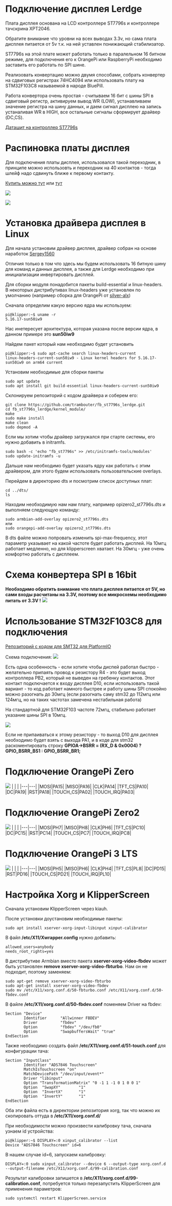 # Подключение дисплея Lerdge
Плата дисплея основана на LCD контроллере ST7796s и контроллере тачскрина XPT2046.

Обратите внимание что уровни на всех выводах 3.3v, но сама плата дисплея питается от 5v т.к. на ней уставлен понижающий стабилизатор.

ST7796s на этой плате может работать только в паралельном 16 битном режиме, для подключения его к OrangePi или RaspberryPi необходимо заставить его работать по SPI шине.

Реализовать конвертацию можно двумя способами, собрать конвертер на сдвиговых регистрах 74HC4094 или использовать плату на STM32F103C8 называемой в народе BluePill.

Работа конвертора очень простая - считываем 16 бит с шины SPI в сдвиговый регистр, активируем вывод WR (LOW), устанавливаем значение регистра на шину данных, и даем сигнал дисплею на запись устаналивая WR в HIGH, все остальные сигналы сформирует драйвер (DC,CS).

[Даташит на контроллер ST7796s](https://www.displayfuture.com/Display/datasheet/controller/ST7796s.pdf)

# Распиновка платы дисплея
Для подключения платы дисплея, использовался такой переходник, в принципе можно использовть и переходник на 40 контактов - тогда шлейф надо сдвинуть ближе к первому контакту.

[Купить можно тут](https://aliexpress.ru/item/1005003044150117.html?sku_id=12000023422069312) или [тут](https://voltiq.ru/shop/fpc-ffc-dip-flat-cable-loop-adapter/?attribute_pa_cable-loop-type=40-pins)

![](images/FPC-36P.png)

![](images/dboard_pins.png)

# Установка драйвера дисплея в Linux
Для начала установим драйвер дисплея, драйвер собран на основе наработок [Sergey1560](https://github.com/Sergey1560/fb_st7796s)

Отличия только в том что здесь мы будем использовать 16 битную шину для команд и данных дисплея, а также для Lerdge необходимо при инициализации инвертировать дисплей.

Для сборки модуля понадобится пакеты build-essential и linux-headers.
В некоторых дистрибутивах linux-headers уже установлен по умолчанию (например сборка для OrangePi от [silver-alx](https://github.com/silver-alx/sbc/releases/tag/3.0.8))

Сначала определим какую версию ядра мы используем:
```
pi@klipper:~$ uname -r
5.16.17-sun50iw9
```

Нас инетересует архитектура, которая указана после версии ядра, в данном примере это **sun50iw9**

Найдем пакет который нам необходимо будет установить
```
pi@klipper:~$ sudo apt-cache search linux-headers-current
linux-headers-current-sun50iw9 - Linux kernel headers for 5.16.17-sun50iw9 on arm64 current
```

Установим необходимые для сборки пакеты 
```
sudo apt update
sudo apt install git build-essential linux-headers-current-sun50iw9
```

Склонируем репозиторий с кодом драйвера и соберем его:
```
git clone https://github.com/trambouter/fb_st7796s_lerdge.git
cd fb_st7796s_lerdge/kernel_module/
make
sudo make install
make clean
sudo depmod -A
```

Если мы хотим чтобы драйвер загружался при старте системы, его нужно добавить в initramfs.
```
sudo bash -c 'echo "fb_st7796s" >> /etc/initramfs-tools/modules'
sudo update-initramfs -u
```

Дальше нам необходимо будет указать ядру как работать с этим драйвером, для этого будем использовать пользовательские overlays.

Перейдем в директорию dts и посмотрим список доступных плат:
```
cd ../dts/
ls 
```

Находим необходимую нам нам плату, например opizero2_st7796s.dts и выполняем следующую команду:
```
sudo armbian-add-overlay opizero2_st7796s.dts
или
sudo orangepi-add-overlay opizero2_st7796s.dts
```

В dts файле можно попровать изменить spi-max-frequency, этот параметр указывает на какой частоте будет работать дисплей. На 10мгц работает медленно, но для klipperscreen хватает. На 30мгц - уже очень комфортно работать с дисплеем.

# Схема конвертера SPI в 16bit
__Необходимо обратить внимание что плата дисплея питается от 5V, но сами входы расчитаны на 3.3V, поэтому все микросхемы необходимо питать от 3.3V !__
![](images/spi_convertor.png)

# Использование STM32F103C8 для подключения
[Репозиторий с кодом для SMT32 для PlatformIO](https://github.com/trambouter/stm32_spi2bus_lerdge)

Схема подключения:
![](images/bluepill_spi.png)

Есть одна особенность - если хотите чтобы диспей работал быстро - желательно припаять провод к резистору R4 - это будет выход контроллера PB2, который не выведен на гребенку контактов. Этот контакт подключается к входу дисплея D10, если использовать такой вариант - то код работает намного быстрее и работу шины SPI спокойно можно разогнать до 30мгц (если разогнать саму stm32 до 112мгц или 124мгц, но на таких частотах замечена нестабильная работа)

На стандартной для STM32F103 частоте 72мгц, стабильно работает указание шины SPI в 10мгц.

![](images/Bluepill_R4.jpg)


Если не припаиваться к этому резистору - то выход D10 для дисплея необходимо будет взять с выхода PA1, и в коде для stm32 раскоментировать строку **GPIOA->BSRR = (RX_D & 0x0004) ? GPIO_BSRR_BS1 : GPIO_BSRR_BR1;**

# Подключение OrangePi Zero
![](images/OrangePi%20Zero_v1.jpg)
|	|	|
|---|---|
|MOSI|PA15|
|MISO|PA16|
|CLK|PA14|
|TFT_CS|PA10|
|DC|PA19|
|RST|PA18|
|TOUCH_CS|PA02|
|TOUCH_IRQ|PA03|

# Подключение OrangePi Zero2
![](images/OrangePi%20Zero2.png)
|	|	|
|---|---|
|MOSI|PH7|
|MISO|PH8|
|CLK|PH6|
|TFT_CS|PC10|
|DC|PC15|
|RST|PC14|
|TOUCH_CS|PC7|
|TOUCH_IRQ|PC8|

# Подключение OrangePi 3 LTS
![](images/OrangePi3%20LTS.png)
|	|	|
|---|---|
|MOSI|PH5|
|MISO|PH6|
|CLK|PH4|
|TFT_CS|PL8|
|DC|PD15|
|RST|PD16|
|TOUCH_CS|PD21|
|TOUCH_IRQ|PL10|

# Настройка Xorg и KlipperScreen
Сначала установим KlipperScreen через kiauh.

После установки доустановим необходимые пакеты:

```
sudo apt install xserver-xorg-input-libinput xinput-calibrator
```

В файл __/etc/X11/Xwrapper.config__ нужно добавить:

```
allowed_users=anybody
needs_root_rights=yes
```

В дистрибутиве Armbian вместо пакета __xserver-xorg-video-fbdev__ может быть установлен __remove xserver-xorg-video-fbturbo__. Нам он не подходит, поэтому заменяем:

```
sudo apt-get remove xserver-xorg-video-fbturbo
sudo apt-get install xserver-xorg-video-fbdev
sudo mv /etc/X11/xorg.conf.d/50-fbturbo.conf /etc/X11/xorg.conf.d/50-fbdev.conf
```

В файле __/etc/X11/xorg.conf.d/50-fbdev.conf__ поменяем Driver на fbdev:
```
Section "Device"
        Identifier      "Allwinner FBDEV"
        Driver          "fbdev"
        Option          "fbdev" "/dev/fb0"
        Option          "SwapbuffersWait" "true"
EndSection
```
Также необходимо создать файл __/etc/X11/xorg.conf.d/51-touch.conf__ для конфигурации тача:
```
Section "InputClass"
        Identifier "ADS7846 Touchscreen"
        MatchIsTouchscreen "on"
        MatchDevicePath "/dev/input/event*"
        Driver "libinput"
        Option "TransformationMatrix" "0 -1 1 -1 0 1 0 0 1"
        Option  "SwapXY"        "1"
        Option  "InvertX"       "1"
        Option  "InvertY"       "1"
EndSection
```

Оба эти файла есть в директории репозитория xorg, так что можно их скопировать оттуда в __/etc/X11/xorg.conf.d/__

При необходимости можно произвести калибровку тача, сначала узнаем id устройства:

```
pi@klipper:~$ DISPLAY=:0 xinput_calibrator --list
Device "ADS7846 Touchscreen" id=6
```

В нашем случаe id=6, запускаем калибровку:
```
DISPLAY=:0 sudo xinput_calibrator --device 6 --output-type xorg.conf.d  --output-filename /etc/X11/xorg.conf.d/99-calibration.conf
```

Результат калибровки запишется в __/etc/X11/xorg.conf.d/99-calibration.conf__, потребуется только перезапустить KlipperScreen для применения параметров:
```
sudo systemctl restart KlipperScreen.service
```
